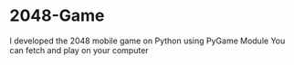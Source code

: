 # 2048-Game
I developed the 2048 mobile game on Python using PyGame Module
You can fetch and play on your computer
